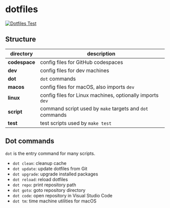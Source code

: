 # dotfiles

[![Dotfiles Test](https://github.com/harryzcy/dotfiles/actions/workflows/ci.yml/badge.svg)](https://github.com/harryzcy/dotfiles/actions/workflows/ci.yml)

## Structure

|  directory  | description |
| ----------- | ----------- |
| **codespace** | config files for GitHub codespaces |
| **dev**     | config files for dev machines |
| **dot**     | `dot` commands |
| **macos**   | config files for macOS, also imports `dev` |
| **linux**   | config files for Linux machines, optionally imports `dev` |
| **script**  | command script used by `make` targets and `dot` commands |
| **test**    | test scripts used by `make test` |

## Dot commands

`dot` is the entry command for many scripts.

- `dot clean`: cleanup cache
- `dot update`: update dotfiles from Git
- `dot upgrade`: upgrade installed packages
- `dot reload`: reload dotfiles
- `dot repo`: print repository path
- `dot goto`: goto repository directory
- `dot code`: open repository in Visual Studio Code
- `dot tm`: time machine utilities for macOS
